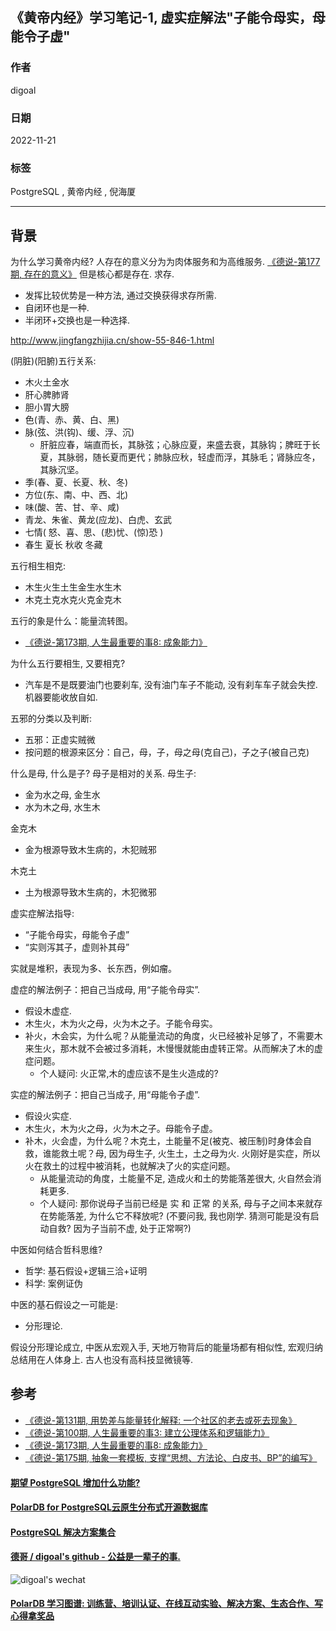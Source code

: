 ## 《黄帝内经》学习笔记-1, 虚实症解法"子能令母实，母能令子虚" 
        
### 作者        
digoal        
        
### 日期        
2022-11-21       
        
### 标签        
PostgreSQL , 黄帝内经 , 倪海厦            
        
----        
        
## 背景    
为什么学习黄帝内经? 人存在的意义分为为肉体服务和为高维服务. [《德说-第177期, 存在的意义》](../202211/20221120_01.md) 但是核心都是存在. 求存.    
- 发挥比较优势是一种方法, 通过交换获得求存所需.  
- 自闭环也是一种.  
- 半闭环+交换也是一种选择.  
  
http://www.jingfangzhijia.cn/show-55-846-1.html  
  
(阴脏)(阳腑)五行关系:  
- 木火土金水  
- 肝心脾肺肾  
- 胆小胃大膀  
- 色(青、赤、黄、白、黑)
- 脉(弦、洪(钩)、缓、浮、沉)
    - 肝脏应春，端直而长，其脉弦；心脉应夏，来盛去衰，其脉钩；脾旺于长夏，其脉弱，随长夏而更代；肺脉应秋，轻虚而浮，其脉毛；肾脉应冬，其脉沉坚。
- 季(春、夏、长夏、秋、冬)
- 方位(东、南、中、西、北)
- 味(酸、苦、甘、辛、咸)
- 青龙、朱雀、黄龙(应龙)、白虎、玄武  
- 七情( 怒、喜、思、(悲)忧、(惊)恐 )
- 春生 夏长 秋收 冬藏
  
五行相生相克:  
- 木生火生土生金生水生木  
- 木克土克水克火克金克木  
  
五行的象是什么：能量流转图。  
- [《德说-第173期, 人生最重要的事8: 成象能力》](../202211/20221116_03.md)    
   
为什么五行要相生, 又要相克?   
- 汽车是不是既要油门也要刹车, 没有油门车子不能动, 没有刹车车子就会失控.  机器要能收放自如.   
  
五邪的分类以及判断:  
- 五邪：正虚实贼微  
- 按问题的根源来区分：自己，母，子，母之母(克自己)，子之子(被自己克)  
  
  
什么是母, 什么是子? 母子是相对的关系. 母生子:   
- 金为水之母, 金生水  
- 水为木之母, 水生木   
  
  
金克木  
- 金为根源导致木生病的，木犯贼邪  
  
木克土  
- 土为根源导致木生病的，木犯微邪  
  
  
虚实症解法指导:   
- “子能令母实，母能令子虚”    
- “实则泻其子，虚则补其母”    
  
  
实就是堆积，表现为多、长东西，例如瘤。  
  
  
虚症的解法例子：把自己当成母, 用“子能令母实”.   
- 假设木虚症.   
- 木生火，木为火之母，火为木之子。子能令母实。  
- 补火，木会实，为什么呢？从能量流动的角度，火已经被补足够了，不需要木来生火，那木就不会被过多消耗，木慢慢就能由虚转正常。从而解决了木的虚症问题。  
    - 个人疑问: 火正常,木的虚应该不是生火造成的?  
  
实症的解法例子：把自己当成子, 用“母能令子虚”.   
- 假设火实症.   
- 木生火，木为火之母，火为木之子。母能令子虚。  
- 补木，火会虚，为什么呢？木克土，土能量不足(被克、被压制)时身体会自救，谁能救土呢？母, 因为母生子, 火生土，土之母为火. 火刚好是实症，所以火在救土的过程中被消耗，也就解决了火的实症问题。  
    - 从能量流动的角度，土能量不足, 造成火和土的势能落差很大, 火自然会消耗更多.   
    - 个人疑问: 那你说母子当前已经是 实 和 正常 的关系, 母与子之间本来就存在势能落差, 为什么它不释放呢?  (不要问我, 我也刚学. 猜测可能是没有启动自救? 因为子当前不虚, 处于正常啊?)  
  
  
  
中医如何结合哲科思维?    
- 哲学: 基石假设+逻辑三洽+证明  
- 科学: 案例证伪  
   
中医的基石假设之一可能是:  
- 分形理论.
  
假设分形理论成立, 中医从宏观入手, 天地万物背后的能量场都有相似性, 宏观归纳总结用在人体身上. 古人也没有高科技显微镜等.      
  
## 参考  
- [《德说-第131期, 用势差与能量转化解释: 一个社区的老去或死去现象》](../202209/20220903_01.md)    
- [《德说-第100期, 人生最重要的事3: 建立公理体系和逻辑能力》](../202206/20220610_01.md)    
- [《德说-第173期, 人生最重要的事8: 成象能力》](../202211/20221116_03.md)    
- [《德说-第175期, 抽象一套模板, 支撑“思想、方法论、白皮书、BP”的编写》](../202211/20221119_01.md)    
  
  
#### [期望 PostgreSQL 增加什么功能?](https://github.com/digoal/blog/issues/76 "269ac3d1c492e938c0191101c7238216")
  
  
#### [PolarDB for PostgreSQL云原生分布式开源数据库](https://github.com/ApsaraDB/PolarDB-for-PostgreSQL "57258f76c37864c6e6d23383d05714ea")
  
  
#### [PostgreSQL 解决方案集合](https://yq.aliyun.com/topic/118 "40cff096e9ed7122c512b35d8561d9c8")
  
  
#### [德哥 / digoal's github - 公益是一辈子的事.](https://github.com/digoal/blog/blob/master/README.md "22709685feb7cab07d30f30387f0a9ae")
  
  
![digoal's wechat](../pic/digoal_weixin.jpg "f7ad92eeba24523fd47a6e1a0e691b59")
  
  
#### [PolarDB 学习图谱: 训练营、培训认证、在线互动实验、解决方案、生态合作、写心得拿奖品](https://www.aliyun.com/database/openpolardb/activity "8642f60e04ed0c814bf9cb9677976bd4")
  
